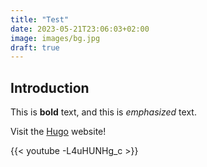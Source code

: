 ```yaml
---
title: "Test"
date: 2023-05-21T23:06:03+02:00
image: images/bg.jpg
draft: true
---
```


## Introduction

This is **bold** text, and this is *emphasized* text.

Visit the [Hugo](https://gohugo.io) website!

{{< youtube -L4uHUNHg_c >}}

